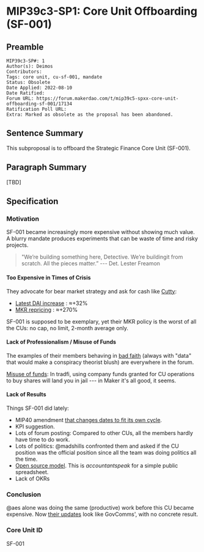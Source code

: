 # MIP39c3-SP1: Core Unit Offboarding (SF-001)

## Preamble

```
MIP39c3-SP#: 1
Author(s): Deimos
Contributors:
Tags: core unit, cu-sf-001, mandate
Status: Obsolete
Date Applied: 2022-08-10
Date Ratified:
Forum URL: https://forum.makerdao.com/t/mip39c5-spxx-core-unit-offboarding-sf-001/17134
Ratification Poll URL:
Extra: Marked as obsolete as the proposal has been abandoned.
```

## Sentence Summary

This subproposal is to offboard the Strategic Finance Core Unit (SF-001).

## Paragraph Summary

[TBD]

## Specification

### Motivation

SF-001 became increasingly more expensive without showing much value. A blurry mandate produces experiments that can be waste of time and risky projects.

> "We’re building something here, Detective. We’re buildingit from scratch. All the pieces matter.” --- Det. Lester Freamon

#### Too Expensive in Times of Crisis

They advocate for bear market strategy and ask for cash like [Cutty](https://www.youtube.com/watch?v=XNC6xjmHOkI):
- [Latest DAI increase](https://forum.makerdao.com/t/mip40c3-sp69-modify-core-unit-budget-strategic-finance-sf-001/15090) : ≈+32%
- [MKR repricing](https://forum.makerdao.com/t/mip40c3-sp48-strategic-finance-unit-mkr-compensation-sf-001/12060/10) : ≈+270%

 SF-001 is supposed to be exemplary, yet their MKR policy is the worst of all the CUs: no cap, no limit, 2-month average only.

#### Lack of Professionalism / Misuse of Funds

The examples of their members behaving in [bad faith](https://forum.makerdao.com/t/unblocking-the-stalled-short-term-bonds-revenues-generating-initiatives/17073/20) (always with "data" that would make a conspiracy theorist blush) are everywhere in the forum.

[Misuse of funds](https://forum.makerdao.com/t/returning-excess-budget-from-rwf-in-dai-or-in-mkr/12643): In tradfi, using company funds granted for CU operations to buy shares will land you in jail --- in Maker it's all good, it seems.

#### Lack of Results

Things SF-001 did lately:
- MIP40 amendment [that changes dates to fit its own cycle](https://i.imgur.com/YbfvlcA.png).
- KPI suggestion.
- Lots of forum posting: Compared to other CUs, all the members hardly have time to do work.
- Lots of politics: @madshills confronted them and asked if the CU position was the official position since all the team was doing politics all the time.
- [Open source model](https://forum.makerdao.com/t/signal-request-n6m-target-spend-level/17122#open-source-modelhttpsdocsgooglecomspreadsheetsd1ygfmjogh9mvkskqcd7s9x6ibedgj31credituspsharingouid105675567186538493394rtpoftruesdtrue-7). This is *accountantspeak* for a simple public spreadsheet.
- Lack of OKRs

### Conclusion

@aes alone was doing the same (productive) work before this CU became expensive. Now [their updates](https://forum.makerdao.com/t/reporting-for-strategic-finance-core-unit-may-june-and-july-2022/17037) look like GovComms', with no concrete result.


### Core Unit ID

SF-001

